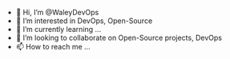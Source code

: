 - 👋 Hi, I’m @WaleyDevOps
- 👀 I’m interested in DevOps, Open-Source
- 🌱 I’m currently learning ...
- 💞️ I’m looking to collaborate on Open-Source projects, DevOps
- 📫 How to reach me ...

<!---
WaleyDevOps/WaleyDevOps is a ✨ special ✨ repository because its `README.md` (this file) appears on your GitHub profile.
You can click the Preview link to take a look at your changes.
--->

